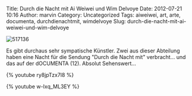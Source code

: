 Title: Durch die Nacht mit Ai Weiwei und Wim Delvoye
Date: 2012-07-21 10:16
Author: marvin
Category: Uncategorized
Tags: aiweiwei, art, arte, documenta, durchdienachtmit, wimdelvoye
Slug: durch-die-nacht-mit-ai-weiwei-und-wim-delvoye

![517136]({static}/images/517136.jpg)

Es gibt durchaus sehr sympatische Künstler. Zwei aus dieser Abteilung
haben eine Nacht für die Sendung "Durch die Nacht mit" verbracht... und
das auf der dOCUMENTA (12). Absolut Sehenswert...

{% youtube ry8jpTzx7l8 %}

{% youtube w-Ixq_ML3EY %}

